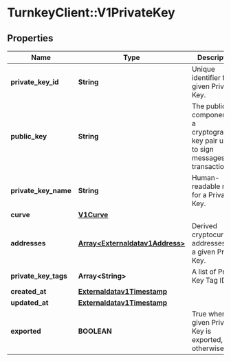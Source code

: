 # TurnkeyClient::V1PrivateKey

## Properties
Name | Type | Description | Notes
------------ | ------------- | ------------- | -------------
**private_key_id** | **String** | Unique identifier for a given Private Key. | 
**public_key** | **String** | The public component of a cryptographic key pair used to sign messages and transactions. | 
**private_key_name** | **String** | Human-readable name for a Private Key. | 
**curve** | [**V1Curve**](V1Curve.md) |  | 
**addresses** | [**Array&lt;Externaldatav1Address&gt;**](Externaldatav1Address.md) | Derived cryptocurrency addresses for a given Private Key. | 
**private_key_tags** | **Array&lt;String&gt;** | A list of Private Key Tag IDs. | 
**created_at** | [**Externaldatav1Timestamp**](Externaldatav1Timestamp.md) |  | 
**updated_at** | [**Externaldatav1Timestamp**](Externaldatav1Timestamp.md) |  | 
**exported** | **BOOLEAN** | True when a given Private Key is exported, false otherwise. | 


